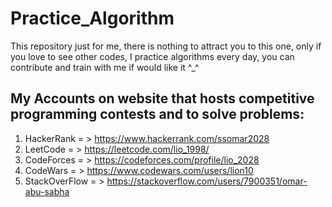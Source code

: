 # Practice_Algorithm
This repository just for me, there is nothing to attract you to this one, only if you love to see other codes, I practice algorithms every day, you can contribute and train with me if would like it ^_^

## My Accounts on website that hosts competitive programming contests and to solve problems:
1) HackerRank    = > https://www.hackerrank.com/ssomar2028
2) LeetCode      = > https://leetcode.com/lio_1998/
3) CodeForces    = > https://codeforces.com/profile/lio_2028
4) CodeWars      = > https://www.codewars.com/users/lion10
5) StackOverFlow = > https://stackoverflow.com/users/7900351/omar-abu-sabha

